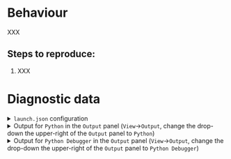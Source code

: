 <!-- Please fill in all XXX markers -->
# Behaviour

XXX

## Steps to reproduce:

1. XXX

<!--
**After** creating the issue on GitHub, you can add screenshots and GIFs of what is happening. Consider tools like https://www.cockos.com/licecap/, https://github.com/phw/peek or https://www.screentogif.com/ for GIF creation.
-->

<!-- **NOTE**: Please do provide logs from the Python and Python Debugger Output panel. -->
# Diagnostic data
<details>

<summary><code>launch.json</code> configuration
</summary>

<p>

```
XXX
```

</p>
</details>

<details>

<summary>Output for <code>Python</code> in the <code>Output</code> panel (<code>View</code>→<code>Output</code>, change the drop-down the upper-right of the <code>Output</code> panel to <code>Python</code>)
</summary>

<p>

```
XXX
```

</p>
</details>

<details>

<summary>Output for <code>Python Debugger</code> in the <code>Output</code> panel (<code>View</code>→<code>Output</code>, change the drop-down the upper-right of the <code>Output</code> panel to <code>Python Debugger</code>)
</summary>

<p>

```
XXX
```

</p>
</details>